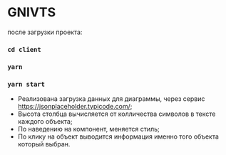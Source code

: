 # GNIVTS

после загрузки проекта: 
### `cd client`
### `yarn` 
### `yarn start`

- Реализована загрузка данных для диаграммы, через сервис  https://jsonplaceholder.typicode.com/;
- Высота столбца вычисляется от колличества символов в тексте каждого объекта;
- По наведению на компонент, меняется стиль;
- По клику на объект выводится информация именно того объекта который выбран.

